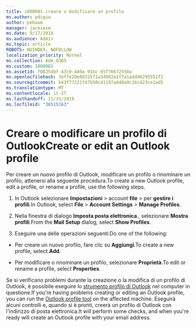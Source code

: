 ```yaml
---
title: 1800001 creare o modificare un profilo
ms.author: pdigia
author: pebaum
manager: jackiesm
ms.date: 9/17/2018
ms.audience: Admin
ms.topic: article
ROBOTS: NOINDEX, NOFOLLOW
localization_priority: Normal
ms.collection: Adm_O365
ms.custom: 1800001
ms.assetid: f08354bf-43c0-449a-91bc-85f76672550a
ms.openlocfilehash: 3effe20e8831571a34983a1f7a1addd8295551f2
ms.sourcegitcommit: b43f77221f47b50c41197a448a9c26c423ce1ad5
ms.translationtype: MT
ms.contentlocale: it-IT
ms.lasthandoff: 11/15/2019
ms.locfileid: "36515163"
---
```

# <a name="create-or-edit-an-outlook-profile"></a><span data-ttu-id="01e0d-102">Creare o modificare un profilo di Outlook</span><span class="sxs-lookup"><span data-stu-id="01e0d-102">Create or edit an Outlook profile</span></span>

<span data-ttu-id="01e0d-103">Per creare un nuovo profilo di Outlook, modificare un profilo o rinominare un profilo, attenersi alla seguente procedura.</span><span class="sxs-lookup"><span data-stu-id="01e0d-103">To create a new Outlook profile, edit a profile, or rename a profile, use the following steps.</span></span>
  
1. <span data-ttu-id="01e0d-104">In Outlook selezionare **Impostazioni** \> account **file** \> per **gestire i profili**.</span><span class="sxs-lookup"><span data-stu-id="01e0d-104">In Outlook, select **File** \> **Account Settings** \> **Manage Profiles**.</span></span>
    
2. <span data-ttu-id="01e0d-105">Nella finestra di dialogo **Imposta posta elettronica** , selezionare **Mostra profili**.</span><span class="sxs-lookup"><span data-stu-id="01e0d-105">From the **Mail Setup** dialog, select **Show Profiles**.</span></span>
    
3. <span data-ttu-id="01e0d-106">Eseguire una delle operazioni seguenti:</span><span class="sxs-lookup"><span data-stu-id="01e0d-106">Do one of the following:</span></span>
    
  - <span data-ttu-id="01e0d-107">Per creare un nuovo profilo, fare clic su **Aggiungi**.</span><span class="sxs-lookup"><span data-stu-id="01e0d-107">To create a new profile, select **Add**.</span></span>
    
  - <span data-ttu-id="01e0d-108">Per modificare o rinominare un profilo, selezionare **Proprietà**.</span><span class="sxs-lookup"><span data-stu-id="01e0d-108">To edit or rename a profile, select **Properties**.</span></span>
    
<span data-ttu-id="01e0d-109">Se si verificano problemi durante la creazione o la modifica di un profilo di Outlook, è possibile eseguire lo [strumento profilo di Outlook](https://aka.ms/SaRA-OutlookSetupProfile) nel computer in questione.</span><span class="sxs-lookup"><span data-stu-id="01e0d-109">If you're having problems creating or editing an Outlook profile, you can run the [Outlook profile tool](https://aka.ms/SaRA-OutlookSetupProfile) on the affected machine.</span></span> <span data-ttu-id="01e0d-110">Eseguirà alcuni controlli e, quando si è pronti, creerà un profilo di Outlook con l'indirizzo di posta elettronica.</span><span class="sxs-lookup"><span data-stu-id="01e0d-110">It will perform some checks, and when you're ready will create an Outlook profile with your email address.</span></span> 
  

